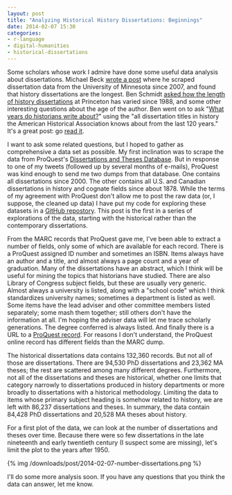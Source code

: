 ```yaml
---
layout: post
title: "Analyzing Historical History Dissertations: Beginnings"
date: 2014-02-07 15:30
categories: 
- r-language
- digital-humanities
- historical-dissertations
---
```


Some scholars whose work I admire have done some useful data analysis
about dissertations. Michael Beck [wrote a post][] where he scraped
dissertation data from the University of Minnesota since 2007, and found
that history dissertations are the longest. Ben Schmidt [asked how the
length of history dissertations][] at Princeton has varied since 1988,
and some other interesting questions about the age of the author.
Ben went on to ask "[What years do historians write about?][]" using the
"all dissertation titles in history the American Historical Association
knows about from the last 120 years." It's a great post: go [read
it][What years do historians write about?].

I want to ask some related questions, but I hoped to gather as
comprehensive a data set as possible. My first inclination was to scrape
the data from ProQuest's [Dissertations and Theses Database][]. But in
response to one of my tweets (followed up by several months of e-mails),
ProQuest was kind enough to send me two dumps from that database. One
contains all dissertations since 2000. The other contains all U.S. and
Canadian dissertations in history and cognate fields since about 1878.
While the terms of my agreement with ProQuest don't allow me to post the
raw data (or, I suppose, the cleaned up data) I have put my code for
exploring these datasets in a [GitHub repostory][]. This post is the
first in a series of explorations of the data, starting with the
historical rather than the contemporary dissertations.

From the MARC records that ProQuest gave me, I've been able to extract a
number of fields, only some of which are available for each record.
There is a ProQuest assigned ID number and sometimes an ISBN. Items
always have an author and a title, and almost always a page count and a
year of graduation. Many of the dissertations have an abstract, which I
think will be useful for mining the topics that historians have studied.
There are also Library of Congress subject fields, but these are usually
very generic. Almost always a university is listed, along with a "school
code" which I think standardizes university names; sometimes a
department is listed as well. Some items have the lead adviser and other
committee members listed separately; some mash them together; still
others don't have the information at all. I'm hoping the adviser data
will let me trace scholarly generations. The degree conferred is always
listed. And finally there is a URL to a [ProQuest record][]. For reasons
I don't understand, the ProQuest online record has different fields than
the MARC dump.

The historical dissertations data contains 132,360 records. But not all
of those are dissertations. There are 94,530 PhD dissertations and
23,362 MA theses; the rest are scattered among many different degrees.
Furthermore, not all of the dissertations and theses are historical,
whether one limits that category narrowly to dissertations produced in
history departments or more broadly to dissertations with a historical
methodology. Limiting the data to items whose primary subject heading is
somehow related to history, we are left with 86,237 dissertations and
theses. In summary, the data contain 84,428 PhD dissertations and 20,528
MA theses about history.

For a first plot of the data, we can look at the number of dissertations
and theses over time. Because there were so few dissertations in the
late nineteenth and early twentieth century (I suspect some are
missing), let's limit the plot to the years after 1950.

{% img /downloads/post/2014-02-07-number-dissertations.png %}

I'll do some more analysis soon. If you have any questions that you 
think the data can answer, let me know.

  [wrote a post]: http://beckmw.wordpress.com/2013/04/15/how-long-is-the-average-dissertation/
  [asked how the length of history dissertations]: http://rpubs.com/benmschmidt/princetonhistorydiss
  [What years do historians write about?]: http://sappingattention.blogspot.com/2013/05/what-years-do-historians-write-about.html
  [Dissertations and Theses Database]: http://www.proquest.com/en-US/catalogs/databases/detail/pqdt.shtml
  [GitHub repostory]: https://github.com/lmullen/dissertations-data
  [ProQuest record]: http://gateway.proquest.com/openurl?url_ver=Z39.88-2004&rft_val_fmt=info:ofi/fmt:kev:mtx:dissertation&res_dat=xri:pqm&rft_dat=xri:pqdiss:7928093
